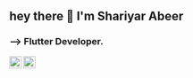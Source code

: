  

## hey there :wave: I'm Shariyar Abeer 

### --> Flutter Developer.

	


<!-- ### hey there :wave: <img src="https://media.giphy.com/media/hvRJCLFzcasrR4ia7z/giphy.gif" width="25px"> -->

<a href="https://twitter.com/ShariyarAbeer">
  <img align="left" alt="Shariyar Abeer | Twitter" width="22px" target="_blank" src="https://raw.githubusercontent.com/peterthehan/peterthehan/master/assets/twitter.svg" />
</a>
<a href="https://www.linkedin.com/in/mdarifshariyar/">
  <img align="left" alt="Arif's LinkedIN" width="22px" target="_blank" src="https://raw.githubusercontent.com/peterthehan/peterthehan/master/assets/linkedin.svg" />
</a>



<!--
**ShariyarAbeer/ShariyarAbeer** is a ✨ _special_ ✨ repository because its `README.md` (this file) appears on your GitHub profile.

- ### Hi there 👋



Here are some ideas to get you started:

- 🔭 I’m currently working on ...
- 🌱 I’m currently learning ...
- 👯 I’m looking to collaborate on ...
- 🤔 I’m looking for help with ...
- 💬 Ask me about ...
- 📫 How to reach me: ...
- 😄 Pronouns: ...
- ⚡ Fun fact: ...
-->
